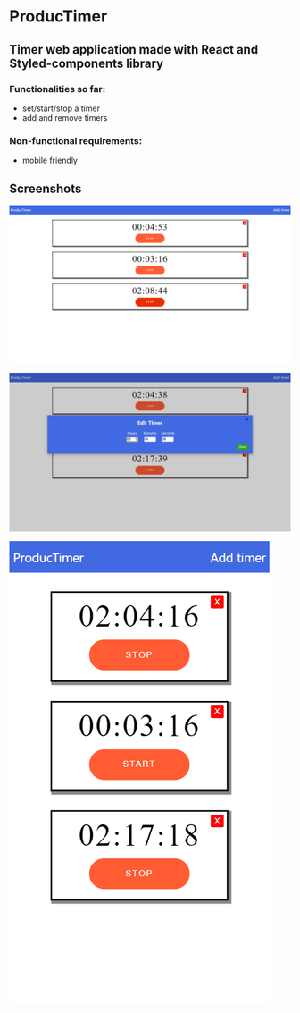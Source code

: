 <h1>ProducTimer</h1>
<h2>Timer web application made with React and Styled-components library</h2>

<h3>Functionalities so far:</h3>
<ul>
  <li>set/start/stop a timer</li>
  <li>add and remove timers</li>
</ul>

<h3>Non-functional requirements:</h3>
<ul>
  <li>mobile friendly</li>
</ul>

<h2>Screenshots</h2>

![Image 1](./screenshots/showcase1.png)

![Image 2](./screenshots/showcase2.png)

![Image 3](./screenshots/showcase3.png)
